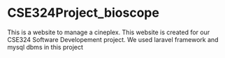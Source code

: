# CSE324Project_bioscope
This is a website to manage a cineplex. This website is created for our CSE324 Software Developement project. We used laravel framework and mysql dbms in this project
